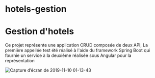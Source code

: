 # hotels-gestion

<h1> Gestion d'hotels </h1>
<p> Ce projet représente une application CRUD composée de deux API, La première appellée test été réalisé à l'aide du framework Spring 
Boot qui fournie un service à la deuxième réalisée sous Angular pour la représentation </p>

![Capture d’écran de 2019-11-10 01-13-43](https://user-images.githubusercontent.com/46263489/68625614-e08d6a80-04d9-11ea-8674-b8646d85fcce.png)
 
